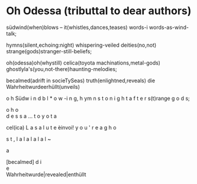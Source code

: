 # Oh Odessa (tributtal to dear authors)

südwind(when)blows – 
it(whistles,dances,teases)
words-i words-as-wind-talk;

hymns(silent,echoing:night)
whispering-veiled deities(no,not)
strange(gods)stranger-still-beliefs;

oh(odessa)oh(whystill)
celica(toyota machinations,metal-gods)
ghostlyla's(you,not-there)haunting-melodies;

becalmed(adrift in socieTySeas)
truth(enlightned,reveals)
die Wahrheitwurdeerhüllt(unveils)

o h Südw i
n d     b l * o w -i n g,
h  ym n   s    t    o        n      i        g     h t
a    f   t     e   r
     s(t)range
             g
    o
 d s;

o h                  o  
                        d
                 e
          s s
   a
...
t   o y     o     t 
a 

  cel(ica)
L   a   s    a l u t e 
                  èinvoi!
       y       o      u   ' 
                          r e   a
g                        h            o
                      
  s     t ,       l  a   l             a    l a l a l ~
        
a 

[becalmed]
      d
i   
e    
Wahrheitwurde|revealed|enthüllt